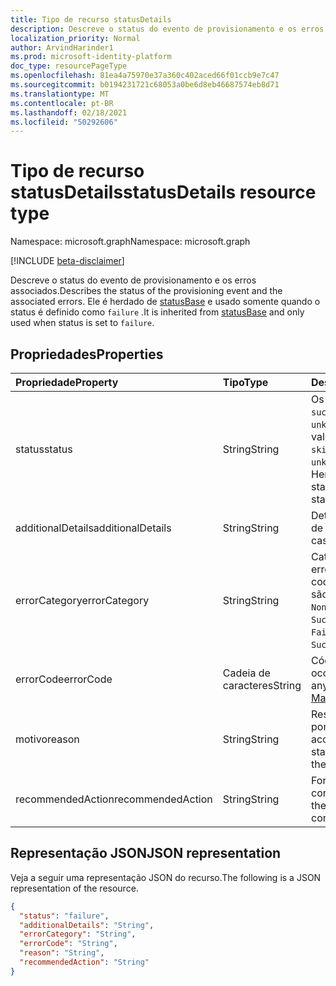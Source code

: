 ```yaml
---
title: Tipo de recurso statusDetails
description: Descreve o status do evento de provisionamento e os erros associados.
localization_priority: Normal
author: ArvindHarinder1
ms.prod: microsoft-identity-platform
doc_type: resourcePageType
ms.openlocfilehash: 81ea4a75970e37a360c402aced66f01ccb9e7c47
ms.sourcegitcommit: b0194231721c68053a0be6d8eb46687574eb8d71
ms.translationtype: MT
ms.contentlocale: pt-BR
ms.lasthandoff: 02/18/2021
ms.locfileid: "50292606"
---
```

# <a name="statusdetails-resource-type"></a><span data-ttu-id="0f7bc-103">Tipo de recurso statusDetails</span><span class="sxs-lookup"><span data-stu-id="0f7bc-103">statusDetails resource type</span></span>

<span data-ttu-id="0f7bc-104">Namespace: microsoft.graph</span><span class="sxs-lookup"><span data-stu-id="0f7bc-104">Namespace: microsoft.graph</span></span>

[!INCLUDE [beta-disclaimer](../../includes/beta-disclaimer.md)]

<span data-ttu-id="0f7bc-105">Descreve o status do evento de provisionamento e os erros associados.</span><span class="sxs-lookup"><span data-stu-id="0f7bc-105">Describes the status of the provisioning event and the associated errors.</span></span> <span data-ttu-id="0f7bc-106">Ele é herdado de [statusBase](/graph/api/resources/statusbase) e usado somente quando o status é definido como `failure` .</span><span class="sxs-lookup"><span data-stu-id="0f7bc-106">It is inherited from [statusBase](/graph/api/resources/statusbase) and only used when status is set to `failure`.</span></span>  

## <a name="properties"></a><span data-ttu-id="0f7bc-107">Propriedades</span><span class="sxs-lookup"><span data-stu-id="0f7bc-107">Properties</span></span>

| <span data-ttu-id="0f7bc-108">Propriedade</span><span class="sxs-lookup"><span data-stu-id="0f7bc-108">Property</span></span>     | <span data-ttu-id="0f7bc-109">Tipo</span><span class="sxs-lookup"><span data-stu-id="0f7bc-109">Type</span></span>        | <span data-ttu-id="0f7bc-110">Descrição</span><span class="sxs-lookup"><span data-stu-id="0f7bc-110">Description</span></span> |
|:-------------|:------------|:------------|
|<span data-ttu-id="0f7bc-111">status</span><span class="sxs-lookup"><span data-stu-id="0f7bc-111">status</span></span>|<span data-ttu-id="0f7bc-112">String</span><span class="sxs-lookup"><span data-stu-id="0f7bc-112">String</span></span>|<span data-ttu-id="0f7bc-113">Os valores possíveis são: `success`, `failure`, `skipped`, `unknownFutureValue`.</span><span class="sxs-lookup"><span data-stu-id="0f7bc-113">Possible values are: `success`, `failure`, `skipped`, `unknownFutureValue`.</span></span> <span data-ttu-id="0f7bc-114">Herdado do statusBase.</span><span class="sxs-lookup"><span data-stu-id="0f7bc-114">Inherited from statusBase.</span></span>|
|<span data-ttu-id="0f7bc-115">additionalDetails</span><span class="sxs-lookup"><span data-stu-id="0f7bc-115">additionalDetails</span></span>|<span data-ttu-id="0f7bc-116">String</span><span class="sxs-lookup"><span data-stu-id="0f7bc-116">String</span></span>|<span data-ttu-id="0f7bc-117">Detalhes adicionais em caso de erro.</span><span class="sxs-lookup"><span data-stu-id="0f7bc-117">Additional details in case of error.</span></span>|
|<span data-ttu-id="0f7bc-118">errorCategory</span><span class="sxs-lookup"><span data-stu-id="0f7bc-118">errorCategory</span></span>|<span data-ttu-id="0f7bc-119">String</span><span class="sxs-lookup"><span data-stu-id="0f7bc-119">String</span></span>|<span data-ttu-id="0f7bc-120">Categoriza o código de erro.</span><span class="sxs-lookup"><span data-stu-id="0f7bc-120">Categorizes the error code.</span></span> <span data-ttu-id="0f7bc-121">Os valores possíveis são `Failure`, `NonServiceFailure`, `Success`.</span><span class="sxs-lookup"><span data-stu-id="0f7bc-121">Possible values are `Failure`, `NonServiceFailure`, `Success`.</span></span>|
|<span data-ttu-id="0f7bc-122">errorCode</span><span class="sxs-lookup"><span data-stu-id="0f7bc-122">errorCode</span></span>|<span data-ttu-id="0f7bc-123">Cadeia de caracteres</span><span class="sxs-lookup"><span data-stu-id="0f7bc-123">String</span></span>|<span data-ttu-id="0f7bc-124">Código de erro exclusivo se ocorreu.</span><span class="sxs-lookup"><span data-stu-id="0f7bc-124">Unique error code if any occurred.</span></span> [<span data-ttu-id="0f7bc-125">Saiba Mais</span><span class="sxs-lookup"><span data-stu-id="0f7bc-125">Learn more</span></span>](https://docs.microsoft.com/azure/active-directory/reports-monitoring/concept-provisioning-logs#error-codes)|
|<span data-ttu-id="0f7bc-126">motivo</span><span class="sxs-lookup"><span data-stu-id="0f7bc-126">reason</span></span>|<span data-ttu-id="0f7bc-127">String</span><span class="sxs-lookup"><span data-stu-id="0f7bc-127">String</span></span>|<span data-ttu-id="0f7bc-128">Resume o status e descreve por que o status aconteceu.</span><span class="sxs-lookup"><span data-stu-id="0f7bc-128">Summarizes the status and describes why the status happened.</span></span>|
|<span data-ttu-id="0f7bc-129">recommendedAction</span><span class="sxs-lookup"><span data-stu-id="0f7bc-129">recommendedAction</span></span>|<span data-ttu-id="0f7bc-130">String</span><span class="sxs-lookup"><span data-stu-id="0f7bc-130">String</span></span>|<span data-ttu-id="0f7bc-131">Fornece a resolução do erro correspondente.</span><span class="sxs-lookup"><span data-stu-id="0f7bc-131">Provides the resolution for the corresponding error.</span></span>|

## <a name="json-representation"></a><span data-ttu-id="0f7bc-132">Representação JSON</span><span class="sxs-lookup"><span data-stu-id="0f7bc-132">JSON representation</span></span>

<span data-ttu-id="0f7bc-133">Veja a seguir uma representação JSON do recurso.</span><span class="sxs-lookup"><span data-stu-id="0f7bc-133">The following is a JSON representation of the resource.</span></span>

<!-- {
  "blockType": "resource",
  "optionalProperties": [

  ],
  "@odata.type": "microsoft.graph.statusDetails",
  "baseType": "microsoft.graph.statusBase"
}-->

```json
{
  "status": "failure",
  "additionalDetails": "String",
  "errorCategory": "String",
  "errorCode": "String",
  "reason": "String",
  "recommendedAction": "String"
}
```

<!-- uuid: 16cd6b66-4b1a-43a1-adaf-3a886856ed98
2019-02-04 14:57:30 UTC -->
<!-- {
  "type": "#page.annotation",
  "description": "statusDetails resource",
  "keywords": "",
  "section": "documentation",
  "tocPath": ""
}-->


